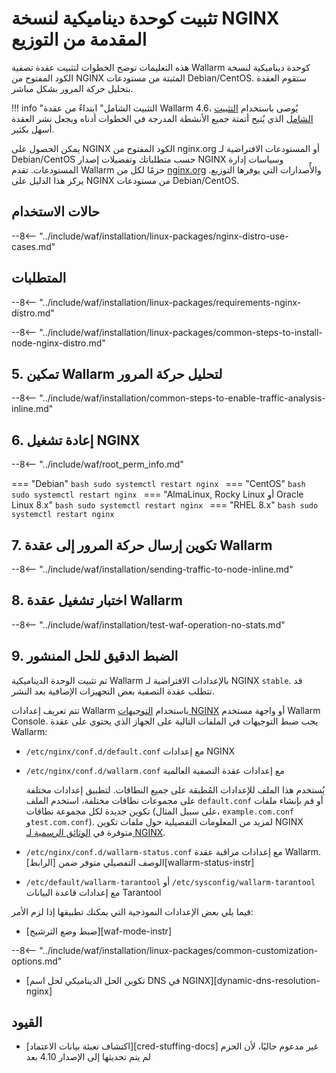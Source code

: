 # تثبيت كوحدة ديناميكية لنسخة NGINX المقدمة من التوزيع

هذه التعليمات توضح الخطوات لتثبيت عقدة تصفية Wallarm كوحدة ديناميكية لنسخة الكود المفتوح من NGINX المثبتة من مستودعات Debian/CentOS. ستقوم العقدة بتحليل حركة المرور بشكل مباشر.

!!! info "التثبيت الشامل"
    ابتداءً من عقدة Wallarm 4.6، يُوصى باستخدام [التثبيت الشامل](all-in-one.md) الذي يُتيح أتمتة جميع الأنشطة المدرجة في الخطوات أدناه ويجعل نشر العقدة أسهل بكثير.

يمكن الحصول على NGINX الكود المفتوح من nginx.org أو المستودعات الافتراضية لـ Debian/CentOS حسب متطلباتك وتفضيلات إصدار NGINX وسياسات إدارة المستودعات. تقدم Wallarm حزمًا لكل من [nginx.org](individual-packages-nginx-stable.md) والأٌصدارات التي يوفرها التوزيع. يركز هذا الدليل على NGINX من مستودعات Debian/CentOS.

## حالات الاستخدام

--8<-- "../include/waf/installation/linux-packages/nginx-distro-use-cases.md"

## المتطلبات

--8<-- "../include/waf/installation/linux-packages/requirements-nginx-distro.md"

--8<-- "../include/waf/installation/linux-packages/common-steps-to-install-node-nginx-distro.md"

## 5. تمكين Wallarm لتحليل حركة المرور

--8<-- "../include/waf/installation/common-steps-to-enable-traffic-analysis-inline.md"

## 6. إعادة تشغيل NGINX

--8<-- "../include/waf/root_perm_info.md"

=== "Debian"
    ```bash
    sudo systemctl restart nginx
    ```
=== "CentOS"
    ```bash
    sudo systemctl restart nginx
    ```
=== "AlmaLinux, Rocky Linux أو Oracle Linux 8.x"
    ```bash
    sudo systemctl restart nginx
    ```
=== "RHEL 8.x"
    ```bash
    sudo systemctl restart nginx
    ```

## 7. تكوين إرسال حركة المرور إلى عقدة Wallarm

--8<-- "../include/waf/installation/sending-traffic-to-node-inline.md"

## 8. اختبار تشغيل عقدة Wallarm

--8<-- "../include/waf/installation/test-waf-operation-no-stats.md"

## 9. الضبط الدقيق للحل المنشور

تم تثبيت الوحدة الديناميكية Wallarm بالإعدادات الافتراضية لـ NGINX `stable`. قد تتطلب عقدة التصفية بعض التجهيزات الإضافية بعد النشر.

تتم تعريف إعدادات Wallarm باستخدام [التوجيهات NGINX](../../../../admin-en/configure-parameters-en.md) أو واجهة مستخدم Wallarm Console. يجب ضبط التوجيهات في الملفات التالية على الجهاز الذي يحتوي على عقدة Wallarm:

* `/etc/nginx/conf.d/default.conf` مع إعدادات NGINX
* `/etc/nginx/conf.d/wallarm.conf` مع إعدادات عقدة التصفية العالمية

    يُستخدم هذا الملف للإعدادات المُطبقة على جميع النطاقات. لتطبيق إعدادات مختلفة على مجموعات نطاقات مختلفة، استخدم الملف `default.conf` أو قم بإنشاء ملفات تكوين جديدة لكل مجموعة نطاقات (على سبيل المثال، `example.com.conf` و`test.com.conf`). لمزيد من المعلومات التفصيلية حول ملفات تكوين NGINX متوفرة في [الوثائق الرسمية لـ NGINX](https://nginx.org/en/docs/beginners_guide.html).
* `/etc/nginx/conf.d/wallarm-status.conf` مع إعدادات مراقبة عقدة Wallarm. الوصف التفصيلي متوفر ضمن [الرابط][wallarm-status-instr]
* `/etc/default/wallarm-tarantool` أو `/etc/sysconfig/wallarm-tarantool` مع إعدادات قاعدة البيانات Tarantool

فيما يلي بعض الإعدادات النموذجية التي يمكنك تطبيقها إذا لزم الأمر:

* [ضبط وضع الترشيح][waf-mode-instr]

--8<-- "../include/waf/installation/linux-packages/common-customization-options.md"

* [تكوين الحل الديناميكي لحل اسم DNS في NGINX][dynamic-dns-resolution-nginx]

## القيود

* [اكتشاف تعبئة بيانات الاعتماد][cred-stuffing-docs] غير مدعوم حاليًا، لأن الحزم لم يتم تحديثها إلى الإصدار 4.10 بعد
